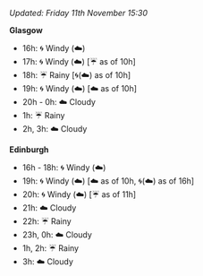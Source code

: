 *Updated: Friday 11th November 15:30*

**Glasgow**

* 16h: :cyclone: Windy (:cloud:)
* 17h: :cyclone: Windy (:cloud:) [:umbrella: as of 10h]
* 18h: :umbrella: Rainy [:cyclone:(:cloud:) as of 10h]
* 19h: :cyclone: Windy (:cloud:) [:cloud: as of 10h]
* 20h - 0h: :cloud: Cloudy
* 1h: :umbrella: Rainy
* 2h, 3h: :cloud: Cloudy

**Edinburgh**

* 16h - 18h: :cyclone: Windy (:cloud:)
* 19h: :cyclone: Windy (:cloud:) [:cloud: as of 10h, :cyclone:(:cloud:) as of 16h]
* 20h: :cyclone: Windy (:cloud:) [:umbrella: as of 11h]
* 21h: :cloud: Cloudy
* 22h: :umbrella: Rainy
* 23h, 0h: :cloud: Cloudy
* 1h, 2h: :umbrella: Rainy
* 3h: :cloud: Cloudy
